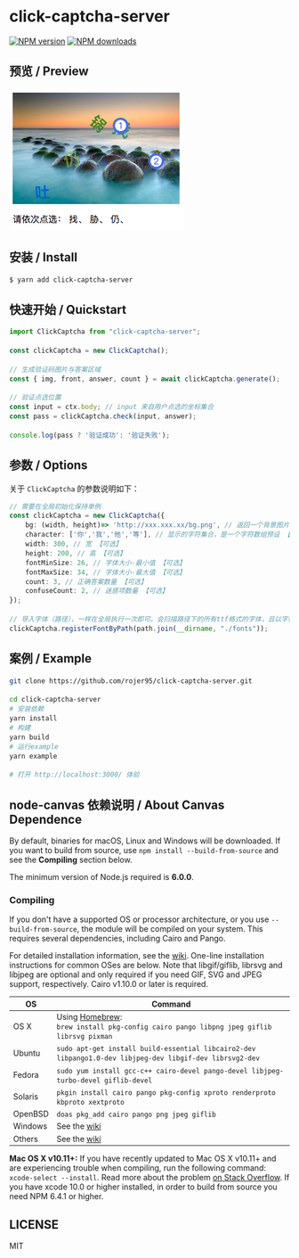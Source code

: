 # click-captcha-server

[![NPM version](https://img.shields.io/npm/v/click-captcha-server.svg?style=flat)](https://npmjs.org/package/click-captcha-server)
[![NPM downloads](http://img.shields.io/npm/dm/click-captcha-server.svg?style=flat)](https://npmjs.org/package/click-captcha-server)

## 预览 / Preview
![Preview](./preview.png)

## 安装 / Install

```bash
$ yarn add click-captcha-server
```

## 快速开始 / Quickstart

```ts
import ClickCaptcha from "click-captcha-server";

const clickCaptcha = new ClickCaptcha();

// 生成验证码图片与答案区域
const { img, front, answer, count } = await clickCaptcha.generate();

// 验证点选位置
const input = ctx.body; // input 来自用户点选的坐标集合
const pass = clickCaptcha.check(input, answer);

console.log(pass ? '验证成功': '验证失败');
```

## 参数 / Options


关于 `ClickCaptcha` 的参数说明如下：

```ts
// 需要在全局初始化保持单例
const clickCaptcha = new ClickCaptcha({
    bg: (width, height)=> 'http://xxx.xxx.xx/bg.png', // 返回一个背景图片的 url 【可选】
    character: ['你','我','他','等'], // 显示的字符集合，是一个字符数组预设 【可选】
    width: 300, // 宽 【可选】
    height: 200, // 高 【可选】
    fontMinSize: 26, // 字体大小-最小值 【可选】
    fontMaxSize: 34, // 字体大小-最大值 【可选】
    count: 3, // 正确答案数量 【可选】
    confuseCount: 2, // 迷惑项数量 【可选】
});

// 导入字体（路径），一样在全局执行一次即可。会扫描路径下的所有ttf格式的字体，且以字体文件名作为font family导入到node-canvas
clickCaptcha.registerFontByPath(path.join(__dirname, "./fonts"));
```

## 案例 / Example

```bash
git clone https://github.com/rojer95/click-captcha-server.git

cd click-captcha-server
# 安装依赖
yarn install
# 构建
yarn build
# 运行example
yarn example

# 打开 http://localhost:3000/ 体验
```

## node-canvas 依赖说明 / About Canvas Dependence

By default, binaries for macOS, Linux and Windows will be downloaded. If you want to build from source, use `npm install --build-from-source` and see the **Compiling** section below.

The minimum version of Node.js required is **6.0.0**.

### Compiling

If you don't have a supported OS or processor architecture, or you use `--build-from-source`, the module will be compiled on your system. This requires several dependencies, including Cairo and Pango.

For detailed installation information, see the [wiki](https://github.com/Automattic/node-canvas/wiki/_pages). One-line installation instructions for common OSes are below. Note that libgif/giflib, librsvg and libjpeg are optional and only required if you need GIF, SVG and JPEG support, respectively. Cairo v1.10.0 or later is required.

OS | Command
----- | -----
OS X | Using [Homebrew](https://brew.sh/):<br/>`brew install pkg-config cairo pango libpng jpeg giflib librsvg pixman`
Ubuntu | `sudo apt-get install build-essential libcairo2-dev libpango1.0-dev libjpeg-dev libgif-dev librsvg2-dev`
Fedora | `sudo yum install gcc-c++ cairo-devel pango-devel libjpeg-turbo-devel giflib-devel`
Solaris | `pkgin install cairo pango pkg-config xproto renderproto kbproto xextproto`
OpenBSD | `doas pkg_add cairo pango png jpeg giflib`
Windows | See the [wiki](https://github.com/Automattic/node-canvas/wiki/Installation:-Windows)
Others | See the [wiki](https://github.com/Automattic/node-canvas/wiki)

**Mac OS X v10.11+:** If you have recently updated to Mac OS X v10.11+ and are experiencing trouble when compiling, run the following command: `xcode-select --install`. Read more about the problem [on Stack Overflow](http://stackoverflow.com/a/32929012/148072).
If you have xcode 10.0 or higher installed, in order to build from source you need NPM 6.4.1 or higher.


## LICENSE

MIT
